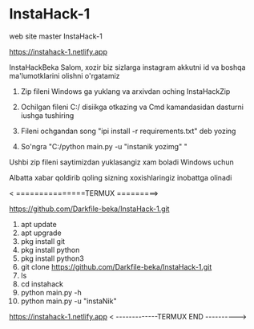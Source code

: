 # InstaHack-1
web site master InstaHack-1 

https://instahack-1.netlify.app

InstaHackBeka
Salom, xozir biz sizlarga instagram akkutni id va boshqa ma'lumotklarini olishni o'rgatamiz

1. Zip fileni Windows ga yuklang va arxivdan oching InstaHackZip


3. Ochilgan fileni C:/ disiikga otkazing va Cmd kamandasidan dasturni iushga tushiring


5. Fileni ochgandan song "ipi install -r requirements.txt" deb yozing


7. So'ngra "C:/python main.py -u "instanik yozimg" "



Ushbi zip fileni saytimizdan yuklasangiz xam boladi Windows uchun 


Albatta xabar qoldirib qoling sizning xoxishlaringiz inobattga olinadi



< ===============TERMUX =========>

https://github.com/Darkfile-beka/InstaHack-1.git

1. apt update
2. apt upgrade
4. pkg install git
5. pkg install python
6. pkg install python3
7. git clone https://github.com/Darkfile-beka/InstaHack-1.git 
8. ls
9. cd instahack
10. python main.py -h
11. python main.py -u "instaNik"

https://instahack-1.netlify.app
< -------------TERMUX END ---------->

